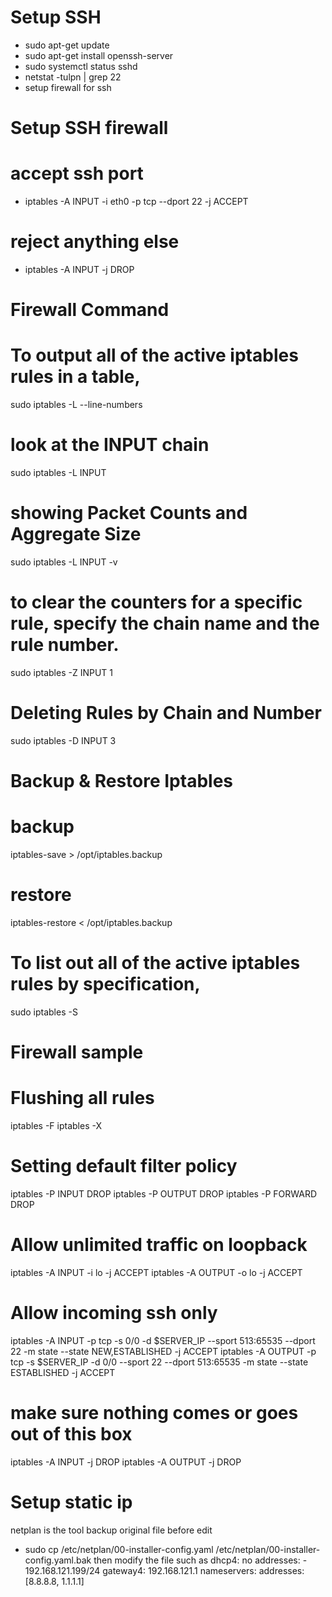 Setup SSH
==========
- sudo apt-get update
- sudo apt-get install openssh-server
- sudo systemctl status sshd
- netstat -tulpn | grep 22
- setup firewall for ssh

Setup SSH firewall
======================
# accept ssh port
- iptables -A INPUT -i eth0 -p tcp --dport 22 -j ACCEPT
# reject anything else
- iptables -A INPUT -j DROP

Firewall Command
====================
# To output all of the active iptables rules in a table,
sudo iptables -L --line-numbers
# look at the INPUT chain
sudo iptables -L INPUT
# showing Packet Counts and Aggregate Size
sudo iptables -L INPUT -v
# to clear the counters for a specific rule, specify the chain name and the rule number.
sudo iptables -Z INPUT 1
# Deleting Rules by Chain and Number
sudo iptables -D INPUT 3


Backup & Restore Iptables
=========================
# backup
iptables-save > /opt/iptables.backup
# restore
iptables-restore < /opt/iptables.backup

# To list out all of the active iptables rules by specification,
sudo iptables -S

Firewall sample
=================
# Flushing all rules
iptables -F
iptables -X
# Setting default filter policy
iptables -P INPUT DROP
iptables -P OUTPUT DROP
iptables -P FORWARD DROP
# Allow unlimited traffic on loopback
iptables -A INPUT -i lo -j ACCEPT
iptables -A OUTPUT -o lo -j ACCEPT
 
# Allow incoming ssh only
iptables -A INPUT -p tcp -s 0/0 -d $SERVER_IP --sport 513:65535 --dport 22 -m state --state NEW,ESTABLISHED -j ACCEPT
iptables -A OUTPUT -p tcp -s $SERVER_IP -d 0/0 --sport 22 --dport 513:65535 -m state --state ESTABLISHED -j ACCEPT
# make sure nothing comes or goes out of this box
iptables -A INPUT -j DROP
iptables -A OUTPUT -j DROP

Setup static ip
================
netplan is the tool
backup original file before edit
 - sudo cp /etc/netplan/00-installer-config.yaml /etc/netplan/00-installer-config.yaml.bak
then modify the file such as 
    dhcp4: no
      addresses:
       - 192.168.121.199/24
      gateway4: 192.168.121.1
      nameservers:
      addresses: [8.8.8.8, 1.1.1.1]
          
